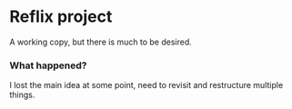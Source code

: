 # Reflix project

A working copy, but there is much to be desired.

### What happened?

I lost the main idea at some point, need to revisit and restructure multiple things.
